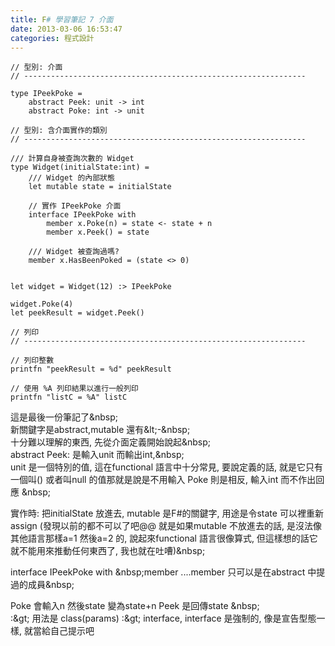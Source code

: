 ```yaml
---
title: F# 學習筆記 7 介面
date: 2013-03-06 16:53:47
categories: 程式設計
---
```


```
// 型別: 介面
// ---------------------------------------------------------------
 
type IPeekPoke = 
    abstract Peek: unit -> int
    abstract Poke: int -> unit
 
// 型別: 含介面實作的類別
// ---------------------------------------------------------------
 
/// 計算自身被查詢次數的 Widget
type Widget(initialState:int) = 
    /// Widget 的內部狀態
    let mutable state = initialState
 
    // 實作 IPeekPoke 介面
    interface IPeekPoke with 
        member x.Poke(n) = state <- state + n
        member x.Peek() = state 
        
    /// Widget 被查詢過嗎?
    member x.HasBeenPoked = (state <> 0)
 
 
let widget = Widget(12) :> IPeekPoke
 
widget.Poke(4)
let peekResult = widget.Peek()
 
// 列印
// ---------------------------------------------------------------
 
// 列印整數
printfn "peekResult = %d" peekResult 
 
// 使用 %A 列印結果以進行一般列印
printfn "listC = %A" listC
```

<div>  
  
這是最後一份筆記了&amp;nbsp;  
新關鍵字是abstract,mutable 還有&amp;lt;-&amp;nbsp;  
十分難以理解的東西, 先從介面定義開始說起&amp;nbsp;  
abstract Peek: 是輸入unit 而輸出int,&amp;nbsp;  
unit 是一個特別的值, 這在functional 語言中十分常見, 要說定義的話, 就是它只有一個叫() 或者叫null 的值那就是說是不用輸入 Poke 則是相反, 輸入int 而不作出回應 &amp;nbsp;  
  
  
  
  
實作時: 把initialState 放進去, mutable 是F#的關鍵字, 用途是令state 可以裡重新assign (發現以前的都不可以了吧@@ 就是如果mutable 不放進去的話, 是沒法像其他語言那樣a=1 然後a=2 的, 說起來functional 語言很像算式, 但這樣想的話它就不能用來推動任何東西了, 我也就在吐嘈)&amp;nbsp;  
  
  
  
  
interface IPeekPoke with &amp;nbsp;member ....member 只可以是在abstract 中提過的成員&amp;nbsp;  
  
  
  
  
Poke 會輸入n 然後state 變為state+n Peek 是回傳state &amp;nbsp;  
:&amp;gt; 用法是 class(params) :&amp;gt; interface, interface 是強制的, 像是宣告型態一樣, 就當給自己提示吧</div>